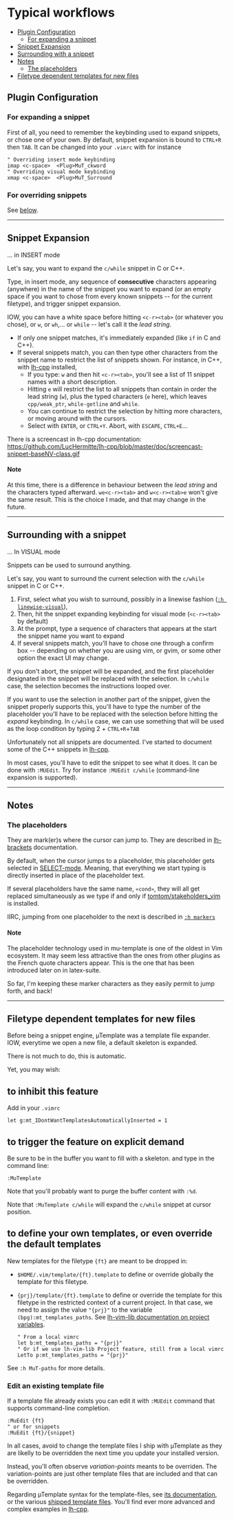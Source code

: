 # Typical workflows
* [Plugin Configuration](#plugin-configuration)
    * [For expanding a snippet](#for-expanding-a-snippet)
* [Snippet Expansion](#snippet-expansion)
* [Surrounding with a snippet](#surrounding-with-a-snippet)
* [Notes](#notes)
    * [The placeholders](#the-placeholders)
* [Filetype dependent templates for new files](#filetype-dependent-templates-for-new-files)

## Plugin Configuration
### For expanding a snippet
First of all, you need to remember the keybinding used to expand snippets, or chose one of your own. By default, snippet expansion is bound to `CTRL+R` then `TAB`. It can be changed into your `.vimrc` with for instance

```vim
" Overriding insert mode keybinding
imap <c-space>  <Plug>MuT_ckword
" Overriding visual mode keybinding
xmap <c-space>  <Plug>MuT_Surround
```

### For overriding snippets

See [below](#to-define-your-own-templates-or-even-override-the-default-templates).

----

## Snippet Expansion
... in INSERT mode

Let's say, you want to expand the `c/while` snippet in C or C++.

Type, in insert mode, any sequence of **consecutive** characters appearing (anywhere) in the name of the snippet you want to expand (or an empty space if you want to chose from every known snippets -- for the current filetype), and trigger snippet expansion.

IOW, you can have a white space before hitting `<c-r><tab>` (or whatever you chose), or `w`, or `wh`,... or `while` -- let's call it the _lead string_.

* If only one snippet matches, it's immediately expanded (like `if` in C and C++).
* If several snippets match, you can then type other characters from the snippet name to restrict the list of snippets shown.
    For instance, in C++, with [lh-cpp](https://github.com/LucHermitte/lh-cpp) installed,
    * If you type: `w` and then hit `<c-r><tab>`,  you'll see a list of 11 snippet names with a short description.
    * Hitting `e` will restrict the list to all snippets than contain in order the lead string (`w`), plus the typed characters (`e` here), which leaves `cpp/weak_ptr`, `while-getline` and `while`.
    * You can continue to restrict the selection by hitting more characters, or moving around with the cursors.
    * Select with `ENTER`, or `CTRL+Y`. Abort, with `ESCAPE`, `CTRL+E`...

There is a screencast in lh-cpp documentation: https://github.com/LucHermitte/lh-cpp/blob/master/doc/screencast-snippet-baseNV-class.gif

#### Note
At this time, there is a difference in behaviour between the _lead string_ and the characters typed afterward. `we<c-r><tab>` and `w<c-r><tab>e` won't give the same result. This is the choice I made, and that may change in the future.


----

## Surrounding with a snippet
... In VISUAL mode

Snippets can be used to surround anything.

Let's say, you want to surround the current selection with the `c/while` snippet in C or C++.

1. First, select what you wish to surround, possibly in a linewise fashion ([`:h linewise-visual`](http://vimhelp.appspot.com/visual.txt.html#linewise%2dvisual)),
2. Then, hit the snippet expanding keybinding for visual mode (`<c-r><tab>` by default)
3. At the prompt, type a sequence of characters that appears at the start the snippet name you want to expand
4. If several snippets match, you'll have to chose one through a confirm box -- depending on whether you are using vim, or gvim, or some other option the exact UI may change.

If you don't abort, the snippet will be expanded, and the first placeholder designated in the snippet will be replaced with the selection. In `c/while` case, the selection becomes the instructions looped over.

If you want to use the selection in another part of the snippet, given the snippet properly supports this, you'll have to type the number of the placeholder you'll have to be replaced with the selection before hitting the _expand_ keybinding. In `c/while` case, we can use something that will be used as the loop condition by typing 2 + `CTRL+R`+`TAB`


Unfortunately not all snippets are documented. I've started to document some of the C++ snippets in [lh-cpp](https://github.com/LucHermitte/lh-cpp/blob/master/doc/snippets.md).

In most cases, you'll have to edit the snippet to see what it does. It can be done with `:MUEdit`. Try for instance `:MUEdit c/while` (command-line expansion is supported).


----

## Notes
### The placeholders
They are mark(er)s where the cursor can jump to. They are described in [lh-brackets](https://github.com/LucHermitte/lh-brackets) documentation.

By default, when the cursor jumps to a placeholder, this placeholder gets selected in [SELECT-mode](http://vimhelp.appspot.com/visual.txt.html#Select%2dmode). Meaning, that everything we start typing is directly inserted in place of the placeholder text.

If several placeholders have the same name, `«cond»`, they will all get replaced simultaneously as we type if and only if [tomtom/stakeholders_vim](https://github.com/tomtom/stakeholders_vim) is installed.

IIRC, jumping from one placeholder to the next is described in [`:h markers`](https://github.com/LucHermitte/lh-brackets/blob/master/doc/lh-map-tools.txt#L462)

#### Note
The placeholder technology used in mu-template is one of the oldest in Vim ecosystem. It may seem less attractive than the ones from other plugins as the French quote characters appear. This is the one that has been introduced later on in latex-suite.

So far, I'm keeping these marker characters as they easily permit to jump forth, and back!

----

## Filetype dependent templates for new files

Before being a snippet engine, µTemplate was a template file expander. IOW,
everytime we open a new file, a default skeleton is expanded.

There is not much to do, this is automatic.

Yet, you may wish:

## to inhibit this feature
Add in your `.vimrc`

```vim
let g:mt_IDontWantTemplatesAutomaticallyInserted = 1
```

## to trigger the feature on explicit demand
Be sure to be in the buffer you want to fill with a skeleton. and type in the
command line:

```vim
:MuTemplate
```

Note that you'll probably want to purge the buffer content with `:%d`.

Note that `:MuTemplate c/while` will expand the `c/while` snippet at cursor
position.

## to define your own templates, or even override the default templates

New templates for the filetype `{ft}` are meant to be dropped in:

- `$HOME/.vim/template/{ft}.template` to define or override globally the template
  for this filetype.
- `{prj}/template/{ft}.template` to define or override the template for this
  filetype in the restricted context of a current project.
  In that case, we need to assign the value `"{prj}"` to the variable `(bpg):mt_templates_paths`. See [lh-vim-lib documentation on project variables](https://github.com/LucHermitte/lh-vim-lib/blob/master/doc/Options.md#project-options).

    ```vim
    " From a local vimrc
    let b:mt_templates_paths = "{prj}"
    " Or if we use lh-vim-lib Project feature, still from a local vimrc
    LetTo p:mt_templates_paths = "{prj}"
    ```

See `:h MuT-paths` for more details.

### Edit an existing template file
If a template file already exists you can edit it with `:MUEdit` command that
supports command-line completion.

```vim
:MuEdit {ft}
" or for snippets
:MuEdit {ft}/{snippet}
```

In all cases, avoid to change the template files I ship with µTemplate as they
are likelly to be overridden the next time you update your installed version.

Instead, you'll often observe _variation-points_ meants to be overriden. The
variation-points are just other template files that are included and that can
be overridden.

Regarding µTemplate syntax for the template-files, see
[its documentation](mu-template.txt), or the various
[shipped template files](../after/template/).
You'll find ever more advanced and complex examples in
[lh-cpp](https://github.com/LucHermitte/lh-cpp).
